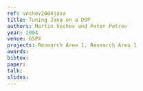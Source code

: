 ```yaml
---
ref: vechev2004java
title: Tuning Java on a DSP 
authors: Martin Vechev and Peter Petrov 
year: 2004
venue: GSPX
projects: Research Area 1, Research Area 1
awards: 
bibtex:
paper: 
talk: 
slides: 
---
```


